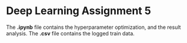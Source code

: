 # Deep Learning Assignment 5

The **.ipynb** file contains the hyperparameter optimization, and the result analysis. The **.csv** file contains the logged train data.
